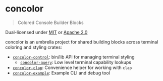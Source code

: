 # concolor

> Colored Console Builder Blocks

Dual-licensed under [MIT](LICENSE-MIT) or [Apache 2.0](LICENSE-APACHE)

concolor is an umbrella project for shared building blocks across terminal coloring and styling crates:

- [`concolor-control`](./crates/control/README.md): bin/lib API for managing terminal styling
  - [`concolor-query`](./crates/query/README.md): Low level terminal capability lookups
- [`concolor-clap`](./crates/clap/README.md): Convenience helper for working with `clap`
- [`concolor-example`](./crates/example/README.md): Example CLI and debug tool
